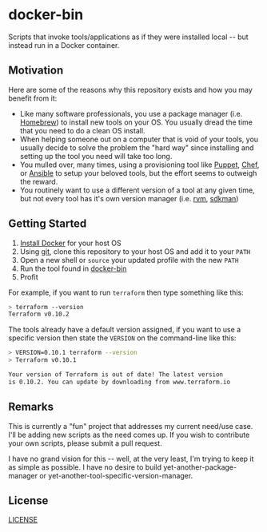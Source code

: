 # docker-bin
Scripts that invoke tools/applications as if they were installed local -- but instead run in a Docker container.

## Motivation
Here are some of the reasons why this repository exists and how you may benefit from it:

* Like many software professionals, you use a package manager (i.e. [Homebrew](https://brew.sh/)) to install new tools on your OS.  You usually dread the time that you need to do a clean OS install.
* When helping someone out on a computer that is void of your tools, you usually decide to solve the problem the "hard way" since installing and setting up the tool you need will take too long.
* You mulled over, many times, using a provisioning tool like [Puppet](https://puppet.com/), [Chef](https://www.chef.io/), or [Ansible](https://www.ansible.com/) to setup your beloved tools, but the effort seems to outweigh the reward.
* You routinely want to use a different version of a tool at any given time, but not every tool has it's own version manager (i.e. [rvm](https://rvm.io/), [sdkman](http://sdkman.io/install.html))

## Getting Started

1. [Install Docker](https://www.docker.com/) for your host OS
2. Using [git](https://git-scm.com/), clone this repository to your host OS and add it to your `PATH`
3. Open a new shell or `source` your updated profile with the new `PATH` 
4. Run the tool found in [docker-bin](https://github.com/lone-cyprus/docker-bin)
5. Profit

For example, if you want to run `terraform` then type something like this:

```bash
> terraform --version
Terraform v0.10.2

```

The tools already have a default version assigned, if you want to use a specific version then state the `VERSION` on the command-line like this:

```bash
> VERSION=0.10.1 terraform --version
> Terraform v0.10.1

Your version of Terraform is out of date! The latest version
is 0.10.2. You can update by downloading from www.terraform.io
```

## Remarks
This is currently a "fun" project that addresses my current need/use case. I'll be adding new scripts as the need comes up.  If you wish to contribute your own scripts, please submit a pull request.

I have no grand vision for this -- well, at the very least, I'm trying to keep it as simple as possible.  I have no desire to build yet-another-package-manager or yet-another-tool-specific-version-manager.

## License
[LICENSE](LICENSE)
